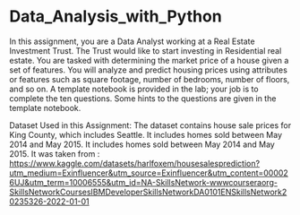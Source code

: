 # Data_Analysis_with_Python


In this assignment, you are a Data Analyst working at a Real Estate Investment Trust. The Trust would like to start investing in Residential real estate. You are tasked with determining the market price of a house given a set of features. You will analyze and predict housing prices using attributes or features such as square footage, number of bedrooms, number of floors, and so on. A template notebook is provided in the lab; your job is to complete the ten questions. Some hints to the questions are given in the template notebook.

Dataset Used in this Assignment:
The dataset contains house sale prices for King County, which includes Seattle. It includes homes sold between May 2014 and May 2015. It includes homes sold between May 2014 and May 2015. It was taken from :
https://www.kaggle.com/datasets/harlfoxem/housesalesprediction?utm_medium=Exinfluencer&utm_source=Exinfluencer&utm_content=000026UJ&utm_term=10006555&utm_id=NA-SkillsNetwork-wwwcourseraorg-SkillsNetworkCoursesIBMDeveloperSkillsNetworkDA0101ENSkillsNetwork20235326-2022-01-01

